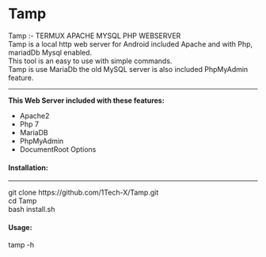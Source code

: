 # Tamp
Tamp :- TERMUX APACHE MYSQL PHP WEBSERVER <br>
Tamp is a local http web server for Android included Apache and with Php, mariadDb Mysql enabled.<br>
This tool is an easy to use with simple commands.<br>
Tamp is use MariaDb the old MySQL server is also included PhpMyAdmin feature.<br><hr>

<b> This Web Server included with these features:</b>
<ul>
  <li>Apache2</li>
  <li>Php 7</li>
  <li>MariaDB</li>
  <li>PhpMyAdmin</li>
  <li>DocumentRoot Options</li>
 </ul>
 
 <h4>Installation:</h4><hr>
 git clone https://github.com/1Tech-X/Tamp.git<br>
 cd Tamp <br>
 bash install.sh<br>
 
 <h4>Usage:</h4>
 tamp -h 
 
